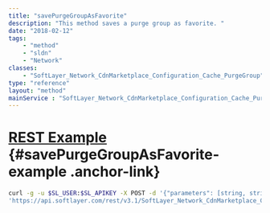 ```yaml
---
title: "savePurgeGroupAsFavorite"
description: "This method saves a purge group as favorite. "
date: "2018-02-12"
tags:
    - "method"
    - "sldn"
    - "Network"
classes:
    - "SoftLayer_Network_CdnMarketplace_Configuration_Cache_PurgeGroup"
type: "reference"
layout: "method"
mainService : "SoftLayer_Network_CdnMarketplace_Configuration_Cache_PurgeGroup"
---
```


# [REST Example](#savePurgeGroupAsFavorite-example) <a href="/article/rest/"><i class="fas fa-question"></i></a> {#savePurgeGroupAsFavorite-example .anchor-link} 
```bash
curl -g -u $SL_USER:$SL_APIKEY -X POST -d '{"parameters": [string, string]}' \
'https://api.softlayer.com/rest/v3.1/SoftLayer_Network_CdnMarketplace_Configuration_Cache_PurgeGroup/savePurgeGroupAsFavorite'
```
